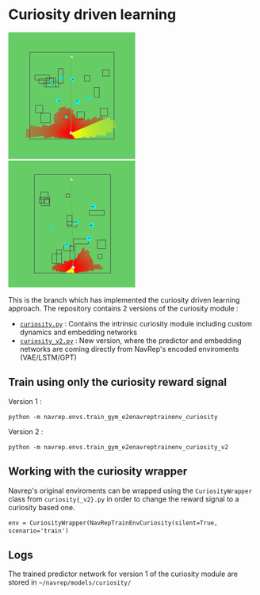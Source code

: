 # Curiosity driven learning 
![varch](media/curiosity_encoded_5_lstm.gif)
![varch](media/curiosity_encoded_env_15.gif)

This is the branch which has implemented the curiosity driven learning approach.
The repository contains 2 versions of the curiosity module :

- [`curiosity.py`](navrep/models/curiosity.py)  : Contains the intrinsic curiosity module including custom dynamics and embedding networks
- [`curiosity_v2.py`](navrep/models/curiosity_v2.py) : New version, where the predictor and embedding networks are coming directly from NavRep's encoded enviroments (VAE/LSTM/GPT)


## Train using only the curiosity reward signal
Version 1 : 
```
python -m navrep.envs.train_gym_e2enavreptrainenv_curiosity
```
Version 2 : 
```
python -m navrep.envs.train_gym_e2enavreptrainenv_curiosity_v2
```
## Working with the curiosity wrapper
Navrep's original enviroments can be wrapped using the `CuriosityWrapper` class from `curiosity{_v2}.py` in order to change the reward signal to a curiosity based one.
```
env = CuriosityWrapper(NavRepTrainEnvCuriosity(silent=True, scenario='train')
```

## Logs
The trained predictor network for version 1 of the curiosity module are stored in `~/navrep/models/curiosity/`
